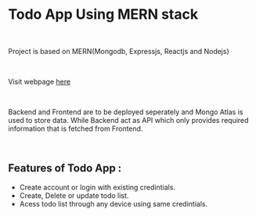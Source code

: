 <h1>Todo App Using MERN stack</h1>
<br>
<p>Project is based on <bold>MERN</bold>(Mongodb, Expressjs, Reactjs and Nodejs)</p>
<br>
<p>Visit webpage <a href="https://srtaskmanager.netlify.app/">here</a></p>
<br>
<p>Backend and Frontend are to be deployed seperately and Mongo Atlas is used to store data. While Backend act as API which only provides required information that is fetched from Frontend.</p>
<br>
<h2>Features of Todo App :</h2>
<ul>
  <li>Create account or login with existing credintials.</li>
  <li>Create, Delete or update todo list.</li>
  <li>Acess todo list through any device using same credintials.</li>
</ul>
